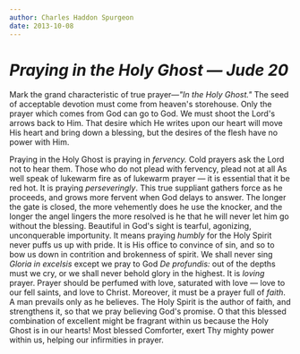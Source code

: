 ```yaml
---
author: Charles Haddon Spurgeon
date: 2013-10-08
---
```

# __*Praying in the Holy Ghost &mdash; Jude 20*__

Mark the grand characteristic of true prayer&mdash;*"In the Holy Ghost."*  The seed of acceptable devotion must come from heaven's storehouse.  Only the prayer which comes from God can go to God.  We must shoot the Lord's arrows back to Him.  That desire which He writes upon our heart will move His heart and bring down a blessing, but the desires of the flesh have no power with Him.

Praying in the Holy Ghost is praying in *fervency.*  Cold prayers ask the Lord not to hear them.  Those who do not plead with fervency, plead not at all  As well speak of lukewarm fire as of lukewarm prayer &mdash; it is essential that it be red hot.  It is praying *perseveringly*.  This true suppliant gathers force as he proceeds, and grows more fervent when God delays to answer.  The longer the gate is closed, the more vehemently does he use the knocker, and the longer the angel lingers the more resolved is he that he will never let him go without the blessing.  Beautiful in God's sight is tearful, agonizing, unconquerable importunity.  It means praying *humbly* for the Holy Spirit never puffs us up with pride.  It is His office to convince of sin, and so to bow us down in contrition and brokenness of spirit.  We shall never sing *Gloria in excelsis* except we pray to God *De profundis:* out of the depths must we cry, or we shall never behold glory in the highest.  It is *loving* prayer.  Prayer should be perfumed with love, saturated with love &mdash; love to our fell saints, and love to Christ.  Moreover, it must be a prayer full of *faith*.  A man prevails only as he believes.  The Holy Spirit is the author of faith, and strengthens it, so that we pray believing God's promise.  O that this blessed combination of excellent might be fragrant within us because the Holy Ghost is in our hearts!  Most blessed Comforter, exert Thy mighty power within us, helping our infirmities in prayer.
